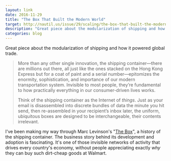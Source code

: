 ```yaml
---
layout: link
date: 2016-11-29
title: "The Box That Built the Modern World"
target: http://nautil.us/issue/29/scaling/the-box-that-built-the-modern-world-rp
description: "Great piece about the modularization of shipping and how it powered global trade."
categories: blog
---
```


Great piece about the modularization of shipping and how it powered global trade.

> More than any other single innovation, the shipping container—there are millions out there, all just like the ones
> stacked on the Hong Kong Express but for a coat of paint and a serial number—epitomizes the enormity, sophistication,
> and importance of our modern transportation system. Invisible to most people, they’re fundamental to how practically
> everything in our consumer-driven lives works.
>
> Think of the shipping container as the Internet of _things_. Just as your email is disassembled into discrete bundles
> of data the minute you hit send, then re-assembled in your recipient’s inbox later, the uniform, ubiquitous boxes are
> designed to be interchangeable, their contents irrelevant.

I've been making my way through Marc Levinson's "[The Box](https://www.goodreads.com/book/show/316767.The_Box)", a history of the shipping container. The business story behind its development and adoption is fascinating. It's one of those invisible networks of activity that drives every country's economy, without people appreciating exactly _why_ they can buy such dirt-cheap goods at Walmart.
